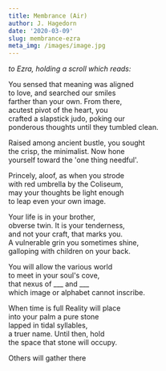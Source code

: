 ```yaml
---
title: Membrance (Air)
author: J. Hagedorn
date: '2020-03-09'
slug: membrance-ezra
meta_img: /images/image.jpg
---
```



*to Ezra, holding a scroll which reads:*  


You sensed that meaning was aligned  
to love, and searched our smiles  
farther than your own.  From there,  
acutest pivot of the heart, you  
crafted a slapstick judo, poking our  
ponderous thoughts until they tumbled clean.  

Raised among ancient bustle, you sought  
the crisp, the minimalist.  Now hone  
yourself toward the 'one thing needful'.  

Princely, aloof, as when you strode  
with red umbrella by the Coliseum,  
may your thoughts be light enough  
to leap even your own image.  

Your life is in your brother,  
obverse twin.  It is your tenderness,  
and not your craft, that marks you.  
A vulnerable grin you sometimes shine,  
galloping with children on your back.  

You will allow the various world  
to meet in your soul's cove,  
that nexus of ___ and ___  
which image or alphabet cannot inscribe.  

When time is full Reality will place  
into your palm a pure stone    
lapped in tidal syllables,  
a truer name.  Until then, hold  
the space that stone will occupy.  

Others will gather there  
